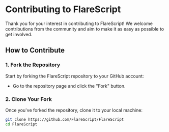 # Contributing to FlareScript

Thank you for your interest in contributing to FlareScript! We welcome contributions from the community and aim to make it as easy as possible to get involved.

## How to Contribute

### 1. Fork the Repository
Start by forking the FlareScript repository to your GitHub account:
- Go to the repository page and click the "Fork" button.

### 2. Clone Your Fork
Once you've forked the repository, clone it to your local machine:
```bash
git clone https://github.com/FlareScript/FlareScript
cd FlareScript
